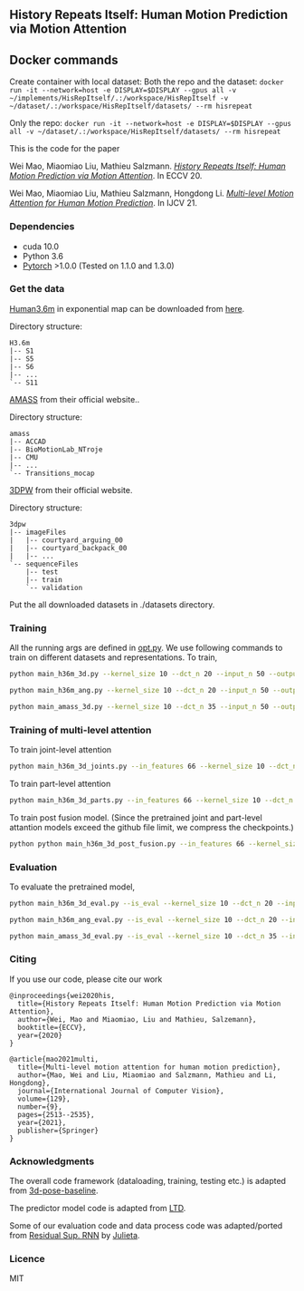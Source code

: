 ## History Repeats Itself: Human Motion Prediction via Motion Attention

## Docker commands
Create container with local dataset: 
Both the repo and the dataset:
```docker run -it --network=host -e DISPLAY=$DISPLAY --gpus all -v ~/implements/HisRepItself/.:/workspace/HisRepItself -v ~/dataset/.:/workspace/HisRepItself/datasets/ --rm hisrepeat```

Only the repo:
```docker run -it --network=host -e DISPLAY=$DISPLAY --gpus all -v ~/dataset/.:/workspace/HisRepItself/datasets/ --rm hisrepeat```

This is the code for the paper

Wei Mao, Miaomiao Liu, Mathieu Salzmann. 
[_History Repeats Itself: Human Motion Prediction via Motion Attention_](https://arxiv.org/abs/2007.11755). In ECCV 20.

Wei Mao, Miaomiao Liu, Mathieu Salzmann, Hongdong Li.
[_Multi-level Motion Attention for Human Motion Prediction_](https://arxiv.org/abs/2106.09300). In IJCV 21.

### Dependencies

* cuda 10.0
* Python 3.6
* [Pytorch](https://github.com/pytorch/pytorch) >1.0.0 (Tested on 1.1.0 and 1.3.0)

### Get the data

[Human3.6m](http://vision.imar.ro/human3.6m/description.php) in exponential map can be downloaded from [here](http://www.cs.stanford.edu/people/ashesh/h3.6m.zip).

Directory structure: 
```shell script
H3.6m
|-- S1
|-- S5
|-- S6
|-- ...
`-- S11
```
[AMASS](https://amass.is.tue.mpg.de/en) from their official website..

Directory structure:
```shell script
amass
|-- ACCAD
|-- BioMotionLab_NTroje
|-- CMU
|-- ...
`-- Transitions_mocap
```
[3DPW](https://virtualhumans.mpi-inf.mpg.de/3DPW/) from their official website.

Directory structure: 
```shell script
3dpw
|-- imageFiles
|   |-- courtyard_arguing_00
|   |-- courtyard_backpack_00
|   |-- ...
`-- sequenceFiles
    |-- test
    |-- train
    `-- validation
```
Put the all downloaded datasets in ./datasets directory.

### Training
All the running args are defined in [opt.py](utils/opt.py). We use following commands to train on different datasets and representations.
To train,
```bash
python main_h36m_3d.py --kernel_size 10 --dct_n 20 --input_n 50 --output_n 10 --skip_rate 1 --batch_size 32 --test_batch_size 32 --in_features 66
```
```bash
python main_h36m_ang.py --kernel_size 10 --dct_n 20 --input_n 50 --output_n 10 --skip_rate 1 --batch_size 32 --test_batch_size 32 --in_features 48
```
```bash
python main_amass_3d.py --kernel_size 10 --dct_n 35 --input_n 50 --output_n 25 --skip_rate 5 --batch_size 128 --test_batch_size 128 --in_features 54 
```

### Training of multi-level attention
To train joint-level attention
```bash
python main_h36m_3d_joints.py --in_features 66 --kernel_size 10 --dct_n 20 --input_n 50 --output_n 10 --skip_rate 1 --batch_size 32 --test_batch_size 32
```
To train part-level attention
```bash
python main_h36m_3d_parts.py --in_features 66 --kernel_size 10 --dct_n 20 --input_n 50 --output_n 10 --skip_rate 1 --batch_size 32 --test_batch_size 32
```
To train post fusion model. (Since the pretrained joint and part-level attantion models exceed the github file limit, we compress the checkpoints.)
```bash
python python main_h36m_3d_post_fusion.py --in_features 66 --kernel_size 10 --dct_n 20 --input_n 50 --output_n 10 --skip_rate 1 --batch_size 32 --test_batch_size 32 --epoch 20
```



### Evaluation
To evaluate the pretrained model,
```bash
python main_h36m_3d_eval.py --is_eval --kernel_size 10 --dct_n 20 --input_n 50 --output_n 25 --skip_rate 1 --batch_size 32 --test_batch_size 32 --in_features 66 --ckpt ./checkpoint/pretrained/h36m_3d_in50_out10_dctn20/
```
```bash
python main_h36m_ang_eval.py --is_eval --kernel_size 10 --dct_n 20 --input_n 50 --output_n 25 --skip_rate 1 --batch_size 32 --test_batch_size 32 --in_features 48 --ckpt ./checkpoint/pretrained/h36m_ang_in50_out10_dctn20/
```
```bash
python main_amass_3d_eval.py --is_eval --kernel_size 10 --dct_n 35 --input_n 50 --output_n 25 --skip_rate 5 --batch_size 128 --test_batch_size 128 --in_features 54 --ckpt ./checkpoint/pretrained/amass_3d_in50_out25_dctn30/
```

### Citing

If you use our code, please cite our work

```
@inproceedings{wei2020his,
  title={History Repeats Itself: Human Motion Prediction via Motion Attention},
  author={Wei, Mao and Miaomiao, Liu and Mathieu, Salzemann},
  booktitle={ECCV},
  year={2020}
}

@article{mao2021multi,
  title={Multi-level motion attention for human motion prediction},
  author={Mao, Wei and Liu, Miaomiao and Salzmann, Mathieu and Li, Hongdong},
  journal={International Journal of Computer Vision},
  volume={129},
  number={9},
  pages={2513--2535},
  year={2021},
  publisher={Springer}
}
```

### Acknowledgments
The overall code framework (dataloading, training, testing etc.) is adapted from [3d-pose-baseline](https://github.com/una-dinosauria/3d-pose-baseline). 

The predictor model code is adapted from [LTD](https://github.com/wei-mao-2019/LearnTrajDep).

Some of our evaluation code and data process code was adapted/ported from [Residual Sup. RNN](https://github.com/una-dinosauria/human-motion-prediction) by [Julieta](https://github.com/una-dinosauria). 

### Licence
MIT
